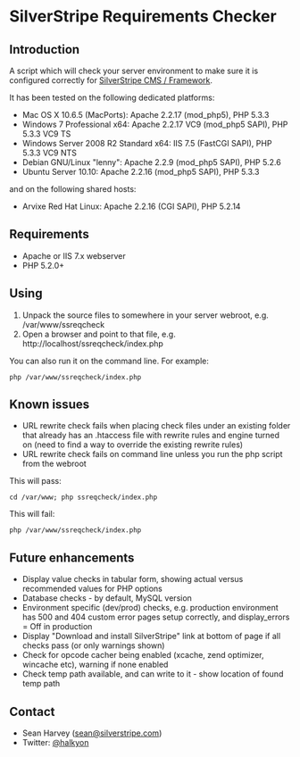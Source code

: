 # SilverStripe Requirements Checker

## Introduction

A script which will check your server environment to make sure it is configured correctly
for [SilverStripe CMS / Framework](http://silverstripe.org).

It has been tested on the following dedicated platforms:

 * Mac OS X 10.6.5 (MacPorts): Apache 2.2.17 (mod_php5), PHP 5.3.3
 * Windows 7 Professional x64: Apache 2.2.17 VC9 (mod_php5 SAPI), PHP 5.3.3 VC9 TS
 * Windows Server 2008 R2 Standard x64: IIS 7.5 (FastCGI SAPI), PHP 5.3.3 VC9 NTS
 * Debian GNU/Linux "lenny": Apache 2.2.9 (mod_php5 SAPI), PHP 5.2.6
 * Ubuntu Server 10.10: Apache 2.2.16 (mod_php5 SAPI), PHP 5.3.3

and on the following shared hosts:

 * Arvixe Red Hat Linux: Apache 2.2.16 (CGI SAPI), PHP 5.2.14

## Requirements

 * Apache or IIS 7.x webserver
 * PHP 5.2.0+

## Using

 1. Unpack the source files to somewhere in your server webroot, e.g. /var/www/ssreqcheck
 2. Open a browser and point to that file, e.g. http://localhost/ssreqcheck/index.php

You can also run it on the command line. For example:

	php /var/www/ssreqcheck/index.php

## Known issues

 * URL rewrite check fails when placing check files under an existing folder that already has an .htaccess file with rewrite rules and engine turned on (need to find a way to override the existing rewrite rules)
 * URL rewrite check fails on command line unless you run the php script from the webroot

This will pass:

	cd /var/www; php ssreqcheck/index.php

This will fail:

	php /var/www/ssreqcheck/index.php

## Future enhancements

 * Display value checks in tabular form, showing actual versus recommended values for PHP options
 * Database checks - by default, MySQL version
 * Environment specific (dev/prod) checks, e.g. production environment has 500 and 404 custom error pages setup correctly, and display_errors = Off in production
 * Display "Download and install SilverStripe" link at bottom of page if all checks pass (or only warnings shown)
 * Check for opcode cacher being enabled (xcache, zend optimizer, wincache etc), warning if none enabled
 * Check temp path available, and can write to it - show location of found temp path

## Contact

 * Sean Harvey (sean@silverstripe.com)
 * Twitter: [@halkyon](http://twitter.com/halkyon)